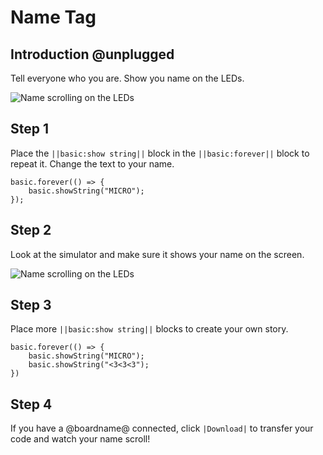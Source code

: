 # Name Tag

## Introduction @unplugged

Tell everyone who you are. Show you name on the LEDs.

![Name scrolling on the LEDs](/static/mb/projects/name-tag/name-tag.gif)

## Step 1

Place the ``||basic:show string||`` block in the ``||basic:forever||`` block to repeat it. Change the text to your name.

```blocks
basic.forever(() => {
    basic.showString("MICRO");
});
```

## Step 2

Look at the simulator and make sure it shows your name on the screen.

![Name scrolling on the LEDs](/static/mb/projects/name-tag/name-tag.gif)

## Step 3

Place more ``||basic:show string||`` blocks to create your own story.

```blocks
basic.forever(() => {
    basic.showString("MICRO");
    basic.showString("<3<3<3");
})
```

## Step 4

If you have a @boardname@ connected, click ``|Download|`` to transfer your code and watch your name scroll!
